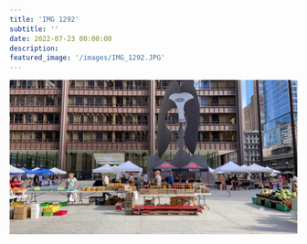 ```yaml
---
title: 'IMG 1292'
subtitle: ''
date: 2022-07-23 00:00:00
description: 
featured_image: '/images/IMG_1292.JPG'
---
```


![](/images/IMG_1292.JPG)
